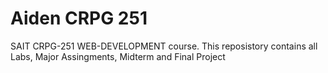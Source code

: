 # Aiden CRPG 251
 
 SAIT CRPG-251 WEB-DEVELOPMENT course.
 This reposistory contains all Labs, Major Assingments, Midterm and Final Project 
